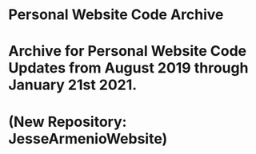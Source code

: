 # Personal Website Code Archive
# Archive for Personal Website Code Updates from August 2019 through January 21st 2021. 
# (New Repository: JesseArmenioWebsite)
